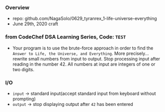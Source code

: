 ### Overview
- repo: github.com/NagaSolo/0629_tyranrex_1-life-universe-everything
- June 29th, 2020 craft

### from CodeChef DSA Learning Series, Code: `TEST`
- Your program is to use the brute-force approach in order to find the `Answer to Life, the Universe, and Everything`. More precisely... rewrite small numbers from input to output. Stop processing input after reading in the number 42. All numbers at input are integers of one or two digits.

### I/O
- `input` -> standard input(accept standard input from keyboard without prompting)
- `output` -> stop displaying output after `42` has been entered